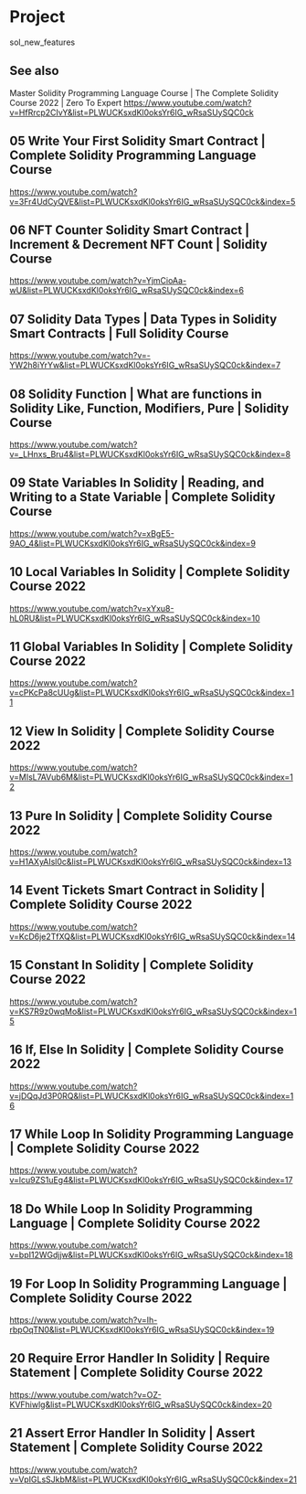 # Project

sol_new_features

## See also

Master Solidity Programming Language Course | The Complete Solidity Course 2022 | Zero To Expert
https://www.youtube.com/watch?v=HfRrcp2CIvY&list=PLWUCKsxdKl0oksYr6IG_wRsaSUySQC0ck

## 05 Write Your First Solidity Smart Contract | Complete Solidity Programming Language Course
https://www.youtube.com/watch?v=3Fr4UdCyQVE&list=PLWUCKsxdKl0oksYr6IG_wRsaSUySQC0ck&index=5

## 06 NFT Counter Solidity Smart Contract | Increment & Decrement NFT Count | Solidity Course
https://www.youtube.com/watch?v=YjmCioAa-wU&list=PLWUCKsxdKl0oksYr6IG_wRsaSUySQC0ck&index=6

## 07 Solidity Data Types | Data Types in Solidity Smart Contracts | Full Solidity Course
https://www.youtube.com/watch?v=-YW2h8iYrYw&list=PLWUCKsxdKl0oksYr6IG_wRsaSUySQC0ck&index=7

## 08 Solidity Function | What are functions in Solidity Like, Function, Modifiers, Pure | Solidity Course
https://www.youtube.com/watch?v=_LHnxs_Bru4&list=PLWUCKsxdKl0oksYr6IG_wRsaSUySQC0ck&index=8

## 09 State Variables In Solidity | Reading, and Writing to a State Variable | Complete Solidity Course
https://www.youtube.com/watch?v=xBgE5-9AO_4&list=PLWUCKsxdKl0oksYr6IG_wRsaSUySQC0ck&index=9

## 10 Local Variables In Solidity | Complete Solidity Course 2022
https://www.youtube.com/watch?v=xYxu8-hL0RU&list=PLWUCKsxdKl0oksYr6IG_wRsaSUySQC0ck&index=10

## 11 Global Variables In Solidity | Complete Solidity Course 2022
https://www.youtube.com/watch?v=cPKcPa8cUUg&list=PLWUCKsxdKl0oksYr6IG_wRsaSUySQC0ck&index=11

## 12 View In Solidity | Complete Solidity Course 2022
https://www.youtube.com/watch?v=MIsL7AVub6M&list=PLWUCKsxdKl0oksYr6IG_wRsaSUySQC0ck&index=12

## 13 Pure In Solidity | Complete Solidity Course 2022
https://www.youtube.com/watch?v=H1AXyAIsl0c&list=PLWUCKsxdKl0oksYr6IG_wRsaSUySQC0ck&index=13

## 14 Event Tickets Smart Contract in Solidity | Complete Solidity Course 2022
https://www.youtube.com/watch?v=KcD6je2TfXQ&list=PLWUCKsxdKl0oksYr6IG_wRsaSUySQC0ck&index=14

## 15 Constant In Solidity | Complete Solidity Course 2022
https://www.youtube.com/watch?v=KS7R9z0wqMo&list=PLWUCKsxdKl0oksYr6IG_wRsaSUySQC0ck&index=15

## 16 If, Else In Solidity | Complete Solidity Course 2022
https://www.youtube.com/watch?v=jDQqJd3P0RQ&list=PLWUCKsxdKl0oksYr6IG_wRsaSUySQC0ck&index=16

## 17 While Loop In Solidity Programming Language | Complete Solidity Course 2022
https://www.youtube.com/watch?v=lcu9ZS1uEg4&list=PLWUCKsxdKl0oksYr6IG_wRsaSUySQC0ck&index=17

## 18 Do While Loop In Solidity Programming Language | Complete Solidity Course 2022
https://www.youtube.com/watch?v=bpI12WGdjjw&list=PLWUCKsxdKl0oksYr6IG_wRsaSUySQC0ck&index=18

## 19 For Loop In Solidity Programming Language | Complete Solidity Course 2022
https://www.youtube.com/watch?v=Ih-rbpOqTN0&list=PLWUCKsxdKl0oksYr6IG_wRsaSUySQC0ck&index=19

## 20 Require Error Handler In Solidity | Require Statement | Complete Solidity Course 2022
https://www.youtube.com/watch?v=OZ-KVFhiwlg&list=PLWUCKsxdKl0oksYr6IG_wRsaSUySQC0ck&index=20

## 21 Assert Error Handler In Solidity | Assert Statement | Complete Solidity Course 2022
https://www.youtube.com/watch?v=VpIGLsSJkbM&list=PLWUCKsxdKl0oksYr6IG_wRsaSUySQC0ck&index=21

